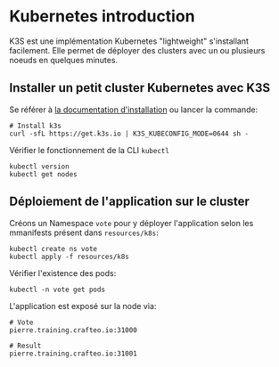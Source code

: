 # Kubernetes introduction


K3S est une implémentation Kubernetes "lightweight" s'installant facilement. Elle permet de déployer des clusters avec un ou plusieurs noeuds en quelques minutes.

## Installer un petit cluster Kubernetes avec K3S

Se référer à [la documentation d'installation](https://rancher.com/docs/k3s/latest/en/quick-start/) ou lancer la commande:

```
# Install k3s
curl -sfL https://get.k3s.io | K3S_KUBECONFIG_MODE=0644 sh -
```

Vérifier le fonctionnement de la CLI `kubectl`

```
kubectl version
kubectl get nodes
```

## Déploiement de l'application sur le cluster

Créons un Namespace `vote` pour y déployer l'application selon les mmanifests présent dans `resources/k8s`:

```
kubectl create ns vote
kubectl apply -f resources/k8s
```

Vérifier l'existence des pods:

```
kubectl -n vote get pods
```

L'application est exposé sur la node via:

```
# Vote 
pierre.training.crafteo.io:31000

# Result
pierre.training.crafteo.io:31001
```
